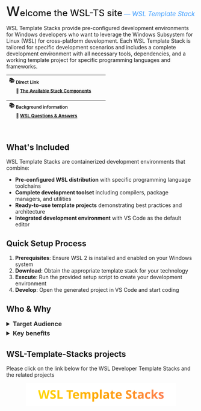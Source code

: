 <span style="font-size: 36px; font-weight: 550;">W</span><span style="font-size: 24px; font-weight: 500;">elcome the WSL-TS site</span> <span style="color: #409EFF; font-style: italic; font-size:17px;"> — WSL Template Stack</span>

WSL Template Stacks provide pre-configured development environments for Windows developers who want to leverage the Windows Subsystem for Linux (WSL) for cross-platform development. Each WSL Template Stack is tailored for specific development scenarios and includes a complete development environment with all necessary tools, dependencies, and a working template project for specific programming languages and frameworks.

| <div align="left" style="width:250px;">📚 <sub>Direct Link</sub> <br><sub> &nbsp; &nbsp; &nbsp; 🔶 [The Available Stack Components ](https://nicojane.github.io/WSL-Template-Stacks-Home//index#2-the-available-stacks)</sub></div> |
|------------------------|

| <div align="left" style="width:250px;" >📚 <sub>Background information</sub> <br><sub>  &nbsp; &nbsp; &nbsp; 🔶 [WSL Questions & Answers](https://gist.github.com/NicoJanE/34719538ba72e72df4cb451f9001d368)</sub></div> |
|------------------------|

<br>

## What's Included

WSL Template Stacks are containerized development environments that combine:

- **Pre-configured WSL distribution** with specific programming language toolchains
- **Complete development toolset** including compilers, package managers, and utilities
- **Ready-to-use template projects** demonstrating best practices and architecture
- **Integrated development environment** with VS Code as the default editor

## Quick Setup Process

1. **Prerequisites**: Ensure WSL 2 is installed and enabled on your Windows system
2. **Download**: Obtain the appropriate template stack for your technology
3. **Execute**: Run the provided setup script to create your development environment
4. **Develop**: Open the generated project in VS Code and start coding

## Who & Why

<details>
  <summary style="font-size: 1.17em; font-weight: 600; margin-top: 0.1em; margin-bottom: 0.2em;"> Target Audience</summary>

- **Windows developers** wanting to use Linux development tools
- **Teams** requiring consistent development environments
- **Developers** starting new projects and wanting to skip initial setup
- **Students and educators** needing quick access to configured development environments
- **Anyone** who values rapid setup and clean, isolated development environments

</details>

<details>
  <summary style="font-size: 1.17em; font-weight: 600; margin-top: 0.1em; margin-bottom: 0.2em;"> Key benefits</summary>

<br>

- **Rapid Development Setup**
    - Execute a single setup script to create and configure your development environment
    - Automatically provision the WSL container with all required tools and dependencies
    - Launch directly into VS Code with the template project ready for development
    - **Time to productivity: Minutes, not hours**

- **Isolated and Clean Environment**
    - Each stack contains only the tools and dependencies relevant to its specific technology
    - Eliminates version conflicts and dependency issues between different projects
    - Provides a consistent development environment across different machines
    - **No pollution of your host Windows system**

- **Production-Ready Template Projects**
    - Start with a fully functional template application that demonstrates best practices
    - Includes proper project structure, configuration files, and documentation
    - Template can be immediately built, tested, and extended
    - **Skip the boilerplate and focus on your business logic**

- **Cross-Platform Development**
    - Develop applications that run natively on both Linux (WSL) and Windows
    - Test your applications in both environments without dual-boot or separate machines
    - Use Linux tools and utilities while maintaining Windows workflow
    - **One codebase, multiple deployment targets**

</details>


## WSL-Template-Stacks projects

Please click on the link below for the WSL Developer Template Stacks and the related projects

<!-- 
<div style="text-align: center;">
<font size="5">   <span style="color:#FFD700" >W</span> <span style="color:#FFA500" >S</span> <span style="color:#FF7F50" >L</span> Template Stacks </font>

[click here](https://nicojane.github.io/WSL-Template-Stacks-Home/)
-->

<p align="center">
  <a href="https://nicojane.github.io/WSL-Template-Stacks-Home/">
    <img src="assets/WSLfooter.svg" alt="WSL Template Stacks" width="400" />
  </a>
</p>

</div>